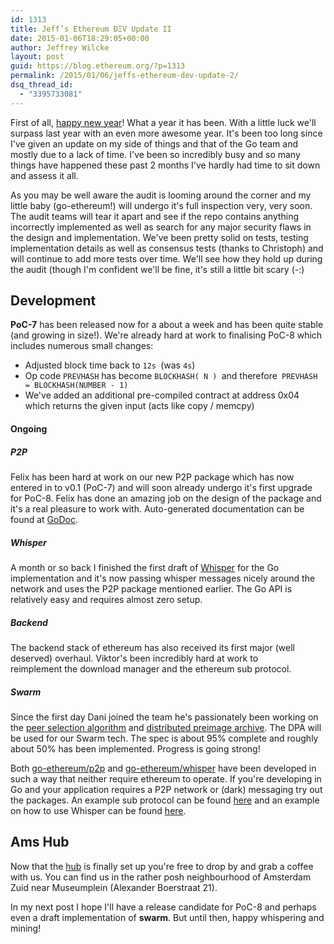 ```yaml
---
id: 1313
title: Jeff’s Ethereum ÐΞV Update II
date: 2015-01-06T18:29:05+00:00
author: Jeffrey Wilcke
layout: post
guid: https://blog.ethereum.org/?p=1313
permalink: /2015/01/06/jeffs-ethereum-dev-update-2/
dsq_thread_id:
  - "3395733081"
---
```

First of all, <a href="https://answers.yahoo.com/question/index?qid=20080105074822AAveQrL">happy new year</a>! What a year it has been. With a little luck we'll surpass last year with an even more awesome year. It's been too long since I've given an update on my side of things and that of the Go team and mostly due to a lack of time. I've been so incredibly busy and so many things have happened these past 2 months I've hardly had time to sit down and assess it all.

As you may be well aware the audit is looming around the corner and my little baby (go-ethereum!) will undergo it's full inspection very, very soon. The audit teams will tear it apart and see if the repo contains anything incorrectly implemented as well as search for any major security flaws in the design and implementation. We've been pretty solid on tests, testing implementation details as well as consensus tests (thanks to Christoph) and will continue to add more tests over time. We'll see how they hold up during the audit (though I'm confident we'll be fine, it's still a little bit scary (-:)
<h2>Development</h2>
<strong>PoC-7</strong> has been released now for a about a week and has been quite stable (and growing in size!). We're already hard at work to finalising PoC-8 which includes numerous small changes:
<ul>
	<li>Adjusted block time back to <code>12s </code>(was <code>4s</code>)</li>
	<li>Op code <code>PREVHASH</code> has become <code>BLOCKHASH( N ) </code>and therefore<code> PREVHASH = BLOCKHASH(NUMBER - 1)</code></li>
	<li>We've added an additional pre-compiled contract at address 0x04 which returns the given input (acts like copy / memcpy)</li>
</ul>
<h4>Ongoing</h4>
<h5>P2P</h5>
Felix has been hard at work on our new P2P package which has now entered in to v0.1 (PoC-7) and will soon already undergo it's first upgrade for PoC-8. Felix has done an amazing job on the design of the package and it's a real pleasure to work with. Auto-generated documentation can be found at <a href="http://godoc.org/github.com/ethereum/go-ethereum/p2p">GoDoc</a>.
<h5>Whisper</h5>
A month or so back I finished the first draft of <a title="Whisper Go" href="https://github.com/ethereum/go-ethereum/wiki/How-to-Whisper">Whisper</a> for the Go implementation and it's now passing whisper messages nicely around the network and uses the P2P package mentioned earlier. The Go API is relatively easy and requires almost zero setup.
<h5>Backend</h5>
The backend stack of ethereum has also received its first major (well deserved) overhaul. Viktor's been incredibly hard at work to reimplement the download manager and the ethereum sub protocol.
<h5>Swarm</h5>
Since the first day Dani joined the team he's passionately been working on the <a title="Cademlia Peer Selection" href="https://github.com/ethereum/wiki/wiki/Cademlia-Peer-Selection">peer selection algorithm</a> and <a title="Distributed Preimage Archive" href="https://github.com/ethereum/wiki/wiki/Distributed-Preimage-Archive">distributed preimage archive</a>. The DPA will be used for our Swarm tech. The spec is about 95% complete and roughly about 50% has been implemented. Progress is going strong!

Both <a href="https://github.com/ethereum/go-ethereum/tree/develop/p2p">go-ethereum/p2p</a> and <a href="https://github.com/ethereum/go-ethereum/tree/develop/whisper">go-ethereum/whisper</a> have been developed in such a way that neither require ethereum to operate. If you're developing in Go and your application requires a P2P network or (dark) messaging try out the packages. An example sub protocol can be found <a title="Peer to peer setup tutorial" href="https://github.com/ethereum/go-ethereum/wiki/Peer-to-Peer">here</a> and an example on how to use Whisper can be found <a title="Whisper Go" href="https://github.com/ethereum/go-ethereum/wiki/How-to-Whisper">here</a>.
<h2>Ams Hub</h2>
Now that the <a href="https://twitter.com/jeffehh/status/530747769611231234">hub</a> is finally set up you're free to drop by and grab a coffee with us. You can find us in the rather posh neighbourhood of Amsterdam Zuid near Museumplein (Alexander Boerstraat 21).

In my next post I hope I'll have a release candidate for PoC-8 and perhaps even a draft implementation of <strong>swarm</strong>. But until then, happy whispering and mining!
